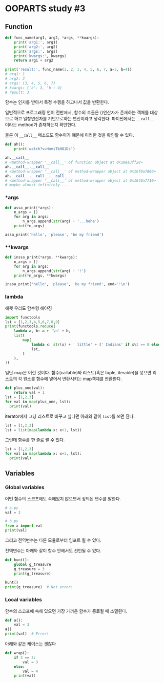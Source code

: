 

# OOPARTS study #3

## Function

```python
def func_name(arg1, arg2, *args, **kwargs):
    print('arg1:', arg1)
    print('arg2:', arg2)
    print('args:', args)
    print('kwargs:', kwargs)
    return arg1 + arg2
    
print('result:', func_name(1, 2, 3, 4, 5, 6, 7, a=3, b=4))
# arg1: 1
# arg2: 2
# args: (3, 4, 5, 6, 7)
# kwargs: {'a': 3, 'b': 4}
# result: 3
```

함수는 인자를 받아서 특정 수행을 하고나서 값을 반환한다.

일반적으로 프로그래밍 언어 전반에서, 함수의 호출은 ()연산자가 존재하는 객체를 대상으로 하고 일항연산자를 기반으로하는 연산이라고 생각한다. 파이썬에서는 `__call__` 이라는 method가 존재하는지 확인한다.

물론 이 `__call__` 메소드도 함수이기 떄문에 이러한 것을 확인할 수 있다.

```python
def ah():
    print('watch?v=HnmsTkH81Ds')

ah.__call__
# <method-wrapper '__call__' of function object at 0x10ea3ff28>
ah.__call__.__call__
# <method-wrapper '__call__' of method-wrapper object at 0x10f0a7860>
ah.__call__.__call__.__call__
# <method-wrapper '__call__' of method-wrapper object at 0x10f0a7710>
# maybe almost infinitely ...
```

### *args

```python
def assa_print(*args):
    n_args = []
    for arg in args:
        n_args.append(str(arg) + '...hehe')
    print(*n_args)

assa_print('hello', 'please', 'be my friend')
```

### **kwargs

```python
def inssa_print(*args, **kwargs):
    n_args = []
    for arg in args:
        n_args.append(str(arg) + '!')
    print(*n_args, **kwargs)

inssa_print('hello', 'please', 'be my friend', end='!\n')
```

### lambda

헤헷 우리도 함수형 해야징

```python
import functools
lst = [1,2,3,4,5,6,7,8,9]
print(functools.reduce(
    lambda a, b: a + '\n' + b,
    list(
        map(
            lambda x: str(x) + ' little' + (' Indians' if x%3 == 0 else ''),
            lst,
        )
    ),
))
```

일단 map은 이런 것이다. 함수(callable)와 리스트(혹은 tuple, iterable)을 넣으면 리스트의 각 원소를 함수에 넣어서 변환시키는 map객체를 반환한다.

```python
def plus_one(val):
    return val + 1
lst = [1,2,3]
for val in map(plus_one, lst):
  print(val)
```

iterator에서 그냥 리스트로 바꾸고 싶다면 아래와 같이 `list`를 쓰면 된다.

```python
lst = [1,2,3]
lst = list(map(lambda x: x+1, lst))
```

그런데 함수를 한 줄로 짤 수 있다.

```python
lst = [1,2,3]
for val in map(lambda x: x+1, lst):
  print(val)
```

## Variables

### Global variables

어떤 함수의 스코프에도 속해있지 않으면서 정의된 변수를 말한다.

```python
# a.py
val = 3
```

```python
# b.py
from a import val
print(val)
```

그리고 전역변수는 다른 모듈로부터 임포트 될 수 있다.



전역변수는 아래와 같이 함수 안에서도 선언될 수 있다.

```python
def hunt():
    global g_treasure
    g_treasure = 3
    print(g_treasure)
    
hunt()
print(g_treasure)  # Not error!
```



### Local variables

함수의 스코프에 속해 있으면 가장 가까운 함수가 종료될 때 소멸된다.

```python
def a():
    val = 3
a()
print(val)  # Error!
```

아래와 같은 케이스는 괜찮다

```python
def wrap():
    if 3 == 3:
        val = 3
    else:
        val = 4
    print(val)
```





